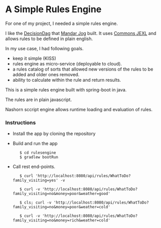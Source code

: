 # A Simple Rules Engine

For one of my project, I needed a simple rules engine. 

I like the [DecisionDag](https://github.com/mandarjog/decisionDag) that [Mandar Jog](https://github.com/mandarjog) built. 
It uses [Commons JEXL](https://commons.apache.org/proper/commons-jexl/reference/syntax.html) and allows rules to be defined in plain english. 


In my use case, I had following goals.
* keep it simple (KISS)
* rules engine as micro-service (deployable to cloud).
* a rules catalog of sorts that allowed new versions of the rules to be added and older ones removed.
* ability to calculate within the rule and return results.

This is a simple rules engine built with spring-boot in java. 

The rules are in plain javascript. 

Nashorn sccript engine allows runtime loading and evaluation of rules. 


### Instructions

* Install the app by cloning the repository

* Build and run the app
  ```
     $ cd rulesengine
     $ gradlew bootRun
  ```

* Call rest end-points.
  ```
     $ curl 'http://localhost:8080/api/rules/WhatToDo?family_visiting=yes' -v
     
     $ curl -v 'http://localhost:8080/api/rules/WhatToDo?family_visiting=no&money=poor&weather=good'
     
     $ cls; curl -v 'http://localhost:8080/api/rules/WhatToDo?family_visiting=no&money=poor&weather=cold'
     
     $ curl -v 'http://localhost:8080/api/rules/WhatToDo?family_visiting=no&money=rich&weather=cold'

  ```